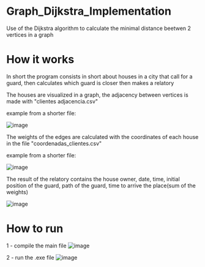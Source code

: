 # Graph_Dijkstra_Implementation
 Use of the Dijkstra algorithm to calculate the minimal distance beetwen 2 vertices in a graph

# How it works
 In short the program consists in short about houses in a city that call for a guard, then calculates which guard is closer then makes a relatory

 The houses are visualized in a graph, the adjacency between vertices is made with "clientes adjacencia.csv"

 example from a shorter file:
 
 ![image](https://github.com/MaBonfim/Graph_Dijkstra_Implementation/assets/126115600/719aeea3-c97d-43a7-97f0-f3bd8f4d4907)

 The weights of the edges are calculated with the coordinates of each house in the file "coordenadas_clientes.csv"

 example from a shorter file:
 
 ![image](https://github.com/MaBonfim/Graph_Dijkstra_Implementation/assets/126115600/d2fd1c93-73f5-4150-91d0-89a0837475a8)

 The result of the relatory contains the house owner, date, time, initial position of the guard, path of the guard, time to arrive the place(sum of the weights)


 ![image](https://github.com/MaBonfim/Graph_Dijkstra_Implementation/assets/126115600/bd9fa5fb-cf7f-4017-9774-8059f50bf403)

# How to run
 1 - compile the main file
  ![image](https://github.com/MaBonfim/Graph_Dijkstra_Implementation/assets/126115600/5c39c15b-cfec-408c-b629-f7649d99b5ff)

 2 - run the .exe file
  ![image](https://github.com/MaBonfim/Graph_Dijkstra_Implementation/assets/126115600/bf171c79-d1e3-4324-a91a-7dff3c60e3b6)




 
